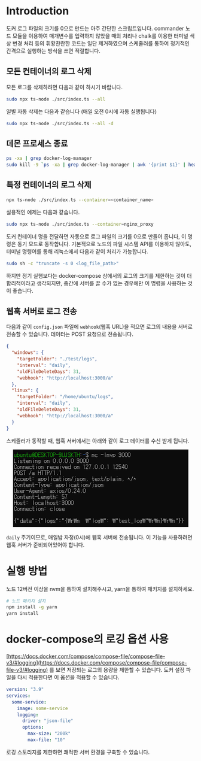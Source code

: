 # Introduction

도커 로그 파일의 크기를 0으로 만드는 아주 간단한 스크립트입니다. commander 노드 모듈을 이용하여 매개변수를 입력하지 않았을 때의 처리나 chalk를 이용한 터미널 색상 변경 처리 등의 휘황찬란한 코드는 일단 제거하였으며 스케줄러를 통하여 정기적인 간격으로 실행하는 방식을 쓰면 적절합니다.

## 모든 컨테이너의 로그 삭제

모든 로그를 삭제하려면 다음과 같이 하시기 바랍니다.

```sh
sudo npx ts-node ./src/index.ts --all
```

일별 자동 삭제는 다음과 같습니다 (매일 오전 0시에 자동 실행됩니다)

```sh
sudo npx ts-node ./src/index.ts --all -d
```

## 데몬 프로세스 종료

```sh
ps -xa | grep docker-log-manager
sudo kill -9 `ps -xa | grep docker-log-manager | awk '{print $1}' | head -n 1`
```

## 특정 컨테이너의 로그 삭제

```sh
npx ts-node ./src/index.ts --container=<container_name>
```

실용적인 예제는 다음과 같습니다.

```sh
sudo npx ts-node ./src/index.ts --container=nginx_proxy
```

도커 컨테이너 명을 전달하면 자동으로 로그 파일의 크기를 0으로 만들어 줍니다, 이 명령은 동기 모드로 동작합니다. 기본적으로 노드의 파일 시스템 API를 이용하지 않아도, 터미널 명령어를 통해 리눅스에서 다음과 같이 처리가 가능합니다.

```sh
sudo sh -c "truncate -s 0 <log_file_path>"
```

하지만 정기 실행보다는 docker-compose 상에서의 로그의 크기를 제한하는 것이 더 합리적이라고 생각되지만, 중간에 서버를 끌 수가 없는 경우에만 이 명령을 사용하는 것이 좋습니다.

## 웹훅 서버로 로그 전송

다음과 같이 `config.json` 파일에 `webhook`(웹훅 URL)을 적으면 로그의 내용을 서버로 전송할 수 있습니다. 데이터는 POST 요청으로 전송됩니다.

```json
{
  "windows": {
    "targetFolder": "./test/logs",
    "interval": "daily",
    "oldFileDeleteDays": 31,
    "webhook": "http://localhost:3000/a"
  },
  "linux": {
    "targetFolder": "/home/ubuntu/logs",
    "interval": "daily",
    "oldFileDeleteDays": 31,
    "webhook": "http://localhost:3000/a"
  }
}
```

스케줄러가 동작할 때, 웹훅 서버에서는 아래와 같이 로그 데이터를 수신 받게 됩니다.

<p align="center">
<img src="./docs/img/webhook.png">
</p>

`daily` 주기이므로, 매일밤 자정(0시)에 웹훅 서버에 전송됩니다. 이 기능을 사용하려면 웹훅 서버가 준비되어있어야 합니다.

# 실행 방법

노드 12버전 이상을 nvm을 통하여 설치해주시고, yarn을 통하여 패키지를 설치하세요.

```sh
# 노드 패키지 설치
npm install -g yarn
yarn install
```

# docker-compose의 로깅 옵션 사용

[https://docs.docker.com/compose/compose-file/compose-file-v3/#logging](https://docs.docker.com/compose/compose-file/compose-file-v3/#logging) 를 보면 저장되는 로그의 용량을 제한할 수 있습니다. 도커 설정 파일을 다시 적용한다면 이 옵션을 적용할 수 있습니다.

```yml
version: "3.9"
services:
  some-service:
    image: some-service
    logging:
      driver: "json-file"
      options:
        max-size: "200k"
        max-file: "10"
```

로깅 스토리지를 제한하면 쾌적한 서버 환경을 구축할 수 있습니다.

